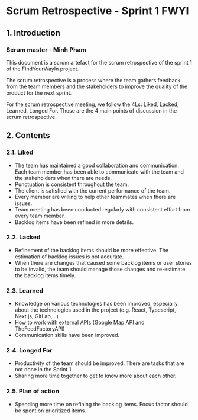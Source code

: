 # Scrum Retrospective - Sprint 1 FWYI

## 1. Introduction

### Scrum master - Minh Pham

This document is a scrum artefact for the scrum retrospective of the sprint 1 of the FindYourWayIn project.

The scrum retrospective is a process where the team gathers feedback from the team members and the stakeholders to improve the quality of the product for the next sprint. 

For the scrum retrospective meeting, we follow the 4Ls: Liked, Lacked, Learned, Longed For. Those are the 4 main points of discussion in the scrum retrospective.

## 2. Contents

### 2.1. Liked
- The team has maintained a good collaboration and communication. Each team member has been able to communicate with the team and the stakeholders when there are needs. 
- Punctuation is consistent throughout the team.
- The client is satisfied with the current performance of the team.
- Every member are willing to help other teammates when there are issues.
- Team meeting has been conducted regularly with consistent effort from every team member. 
- Backlog items have been refined in more details.

### 2.2. Lacked
- Refinement of the backlog items should be more effective. The estimation of backlog issues is not accurate.
- When there are changes that caused some backlog items or user stories to be invalid, the team should manage those changes and re-estimate the backlog items timely.
### 2.3. Learned
- Knowledge on various technologies has been improved, especially about the technologies used in the project (e.g. React, Typescript, Next.js, GitLab,...)
- How to work with external APIs (Google Map API and TheFeedFactoryAPI)
- Communication skills have been improved.
  
### 2.4. Longed For
- Productivity of the team should be improved. There are tasks that are not done in the Sprint 1
- Sharing more time together to get to know more about each other.
  
### 2.5. Plan of action
- Spending more time on refining the backlog items. Focus factor should be spent on prioritized items.
